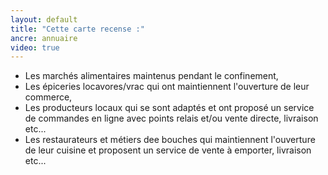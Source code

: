 ```yaml
---
layout: default
title: "Cette carte recense :"
ancre: annuaire
video: true
---
```

  - Les marchés alimentaires maintenus pendant le confinement,
  - Les épiceries locavores/vrac qui ont maintiennent l'ouverture de leur commerce,
  - Les producteurs locaux qui se sont adaptés et ont proposé un service de commandes en ligne avec points relais et/ou vente directe, livraison etc...
  - Les restaurateurs et métiers dee bouches qui maintiennent l'ouverture de leur cuisine et proposent un service de vente à emporter, livraison etc...